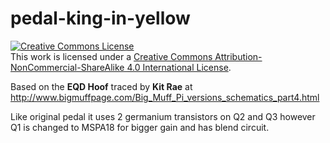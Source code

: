 # pedal-king-in-yellow

<a rel="license" href="http://creativecommons.org/licenses/by-nc-sa/4.0/"><img alt="Creative Commons License" style="border-width:0" src="https://i.creativecommons.org/l/by-nc-sa/4.0/88x31.png" /></a><br />This work is licensed under a <a rel="license" href="http://creativecommons.org/licenses/by-nc-sa/4.0/">Creative Commons Attribution-NonCommercial-ShareAlike 4.0 International License</a>.

Based on the **EQD Hoof** traced by **Kit Rae** at http://www.bigmuffpage.com/Big_Muff_Pi_versions_schematics_part4.html

Like original pedal it uses 2 germanium transistors on Q2 and Q3 however Q1 is changed to MSPA18 for bigger gain and has blend circuit.  

